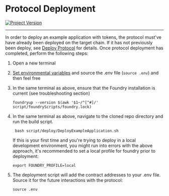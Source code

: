 # Protocol Deployment
[![Project Version][version-image]][version-url]

---
In order to deploy an example application with tokens, the protocol must've have already been deployed on the target chain. If it has not previously been deploy, see [Deploy Protocol](./DEPLOY-PROTOCOL.md) for details. Once protocol deployment has completed, perform the following steps:


1. Open a new terminal
2. [Set environmental variables](../deployment/SET-ENVIRONMENT.md) and source the .env file (`source .env`) and then feel free 
3. In the same terminal as above, ensure that the Foundry installation is current (see troubleshooting section)
   ````
   foundryup --version $(awk '$1~/^[^#]/' script/foundryScripts/foundry.lock)
   ````

4. In the same terminal as above, navigate to the cloned repo directory and run the build script.
   ````
	bash script/deploy/DeployExampleApplication.sh
   ````

   If this is your first time and you're trying to deploy in a local development environment, you might run into errors with the above approach, it's recommended to set a local profile for foundry prior to deployment:

   ````
   export FOUNDRY_PROFILE=local
   ````

5. The deployment script will add the contract addresses to your .env file. Source it for the future interactions with the protocol:
   ````
   source .env
   ````
   

<!-- These are the body links -->
[environment-url]: ./SET-ENVIRONMENT.md

<!-- These are the header links -->
[version-image]: https://img.shields.io/badge/Version-2.2.0-brightgreen?style=for-the-badge&logo=appveyor
[version-url]: https://github.com/thrackle-io/forte-rules-engine
